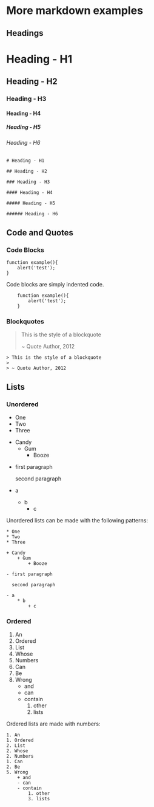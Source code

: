 More markdown examples
======================

Headings
--------

# Heading - H1

## Heading - H2

### Heading - H3

#### Heading - H4

##### Heading - H5

###### Heading - H6

 

	# Heading - H1

	## Heading - H2

	### Heading - H3

	#### Heading - H4

	##### Heading - H5

	###### Heading - H6


Code and Quotes
---------------

### Code Blocks

	function example(){
		alert('test');
	}

 Code blocks are simply indented code.

		function example(){
			alert('test');
		}

### Blockquotes

> This is the style of a blockquote
>
> ~ Quote Author, 2012
 

	> This is the style of a blockquote
	>
	> ~ Quote Author, 2012


Lists
-----

### Unordered

* One
* Two
* Three

+ Candy
	+ Gum
		+ Booze

- first paragraph

  second paragraph

- a
	* b
		+ c


Unordered lists can be made with the following patterns:

	* One
	* Two
	* Three

	+ Candy
		+ Gum
			+ Booze

	- first paragraph

	  second paragraph

	- a
		* b
			+ c

### Ordered

1. An
1. Ordered
2. List
2. Whose
2. Numbers
1. Can
2. Be
5. Wrong
	+ and
	- can 
	- contain
		1. other
		3. lists

Ordered lists are made with numbers:

	1. An
	1. Ordered
	2. List
	2. Whose
	2. Numbers
	1. Can
	2. Be
	5. Wrong
		+ and
		- can 
		- contain
			1. other
			3. lists
			